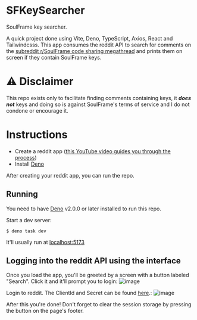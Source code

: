 # SFKeySearcher
SoulFrame key searcher.

A quick project done using Vite, Deno, TypeScript, Axios, React and Tailwindcsss. This app consumes the reddit API to search for comments on the [subreddit r/SoulFrame code sharing megathread]([reddit.com/r/SoulFrame/comments/1ih1iit](https://www.reddit.com/r/SoulFrame/comments/1ih1iit/code_sharing_megathread_2/?sort=new)) and prints them on screen if they contain SoulFrame keys.

# ⚠️ Disclaimer
This repo exists only to facilitate finding comments containing keys, it ***does not*** keys and doing so is against SoulFrame's terms of service and I do not condone or encourage it.

# Instructions
- Create a reddit app ([this YouTube video guides you through the process](https://youtu.be/KmFKO1dp_vQ))
- Install [Deno](https://deno.com)

After creating your reddit app, you can run the repo.

## Running

You need to have [Deno](https://deno.com) v2.0.0 or later installed to run this repo.

Start a dev server:

```
$ deno task dev
```

It'll usually run at [localhost:5173](http://localhost:5173)

## Logging into the reddit API using the interface
Once you load the app, you'll be greeted by a screen with a button labeled "Search". Click it and it'll prompt you to login:
![image](https://github.com/user-attachments/assets/1f89332a-812c-4875-879e-d338beabfc60)

Login to reddit. The ClientId and Secret can be found [here](https://www.reddit.com/prefs/apps).:
![image](https://github.com/user-attachments/assets/c39240f6-1e60-4de5-8520-f9dbe4ab14b8)

After this you're done! Don't forget to clear the session storage by pressing the button on the page's footer.


